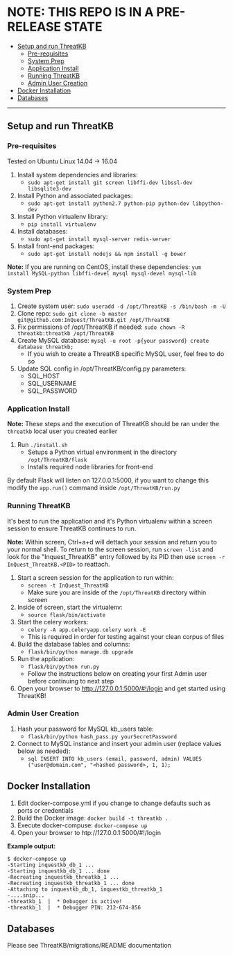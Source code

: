 # NOTE: THIS REPO IS IN A PRE-RELEASE STATE

  * [Setup and run ThreatKB](#setup-and-run-threatkb)
    + [Pre-requisites](#pre-requisites)
    + [System Prep](#system-prep)
    + [Application Install](#application-install)
    + [Running ThreatKB](#running-threatkb)
    + [Admin User Creation](#admin-user-creation)
  * [Docker Installation](#docker-installation)
  * [Databases](#databases)
  
  ---  

## Setup and run ThreatKB
### Pre-requisites
Tested on Ubuntu Linux 14.04 -> 16.04

1. Install system dependencies and libraries:
    - `sudo apt-get install git screen libffi-dev libssl-dev libsqlite3-dev`
2. Install Python and associated packages:
    - `sudo apt-get install python2.7 python-pip python-dev libpython-dev`
3. Install Python virtualenv library:
    - `pip install virtualenv`
3. Install databases:
    - `sudo apt-get install mysql-server redis-server`
4. Install front-end packages:
    - `sudo apt-get install nodejs && npm install -g bower`

**Note:** If you are running on CentOS, install these dependencies:
`yum install MySQL-python libffi-devel mysql mysql-devel mysql-lib`

### System Prep  
1. Create system user: `sudo useradd -d /opt/ThreatKB -s /bin/bash -m -U`
2. Clone repo: `sudo git clone -b master git@github.com:InQuest/ThreatKB.git /opt/ThreatKB`
3. Fix permissions of /opt/ThreatKB if needed: `sudo chown -R threatkb:threatkb /opt/ThreatKB`
4. Create MySQL database: `mysql -u root -p{your password} create database threatkb;`
    - If you wish to create a ThreatKB specific MySQL user, feel free to do so
5. Update SQL config in /opt/ThreatKB/config.py parameters:
    - SQL_HOST
    - SQL_USERNAME
    - SQL_PASSWORD

### Application Install 
**Note:** These steps and the execution of ThreatKB should be ran under the `threatkb` local user you created earlier
  
1. Run `./install.sh`
    - Setups a Python virtual environment in the directory `/opt/ThreatKB/flask`
    - Installs required node libraries for front-end

By default Flask will listen on 127.0.0.1:5000, if you want to change this modify the `app.run()` command inside `/opt/ThreatKB/run.py`

### Running ThreatKB  
It's best to run the application and it's Python virtualenv within a screen session to ensure ThreatKB continues to run.
  
**Note:** Within screen, Ctrl+a+d will dettach your session and return you to your normal shell. To return to the  screen session, run `screen -list` and look for the "Inquest_ThreatKB" entry followed by its PID then use `screen -r InQuest_ThreatKB.<PID>` to reattach.
  
1. Start a screen session for the application to run within:
    - `screen -t InQuest_ThreatKB`
    - Make sure you are inside of the `/opt/ThreatKB` directory within screen
2. Inside of screen, start the virtualenv:
    - `source flask/bin/activate`
3. Start the celery workers:
    - `celery -A app.celeryapp.celery work -E`
    - This is required in order for testing against your clean corpus of files
4. Build the database tables and columns:
    - `flask/bin/python manage.db upgrade`
4. Run the application:
    - `flask/bin/python run.py`
    - Follow the instructions below on creating your first Admin user before continuing to next step
5. Open your browser to http://127.0.0.1:5000/#!/login and get started using ThreatKB!


### Admin User Creation
1. Hash your password for MySQL kb_users table:
    - `flask/bin/python hash_pass.py yourSecretPassword`
2. Connect to MySQL instance and insert your admin user (replace values below as needed):
    - `sql INSERT INTO kb_users (email, password, admin) VALUES ("user@domain.com", "<hashed password>, 1, 1);`


## Docker Installation  
1. Edit docker-compose.yml if you change to change defaults such as ports or credentials
2. Build the Docker image: `docker build -t threatkb .`
3. Execute docker-compuse: `docker-compose up`
4. Open your browser to htp://127.0.0.1:5000/#!/login

**Example output:**
```
$ docker-compose up
-Starting inquestkb_db_1 ... 	
-Starting inquestkb_db_1 ... done	
-Recreating inquestkb_threatkb_1 ... 	
-Recreating inquestkb_threatkb_1 ... done	
-Attaching to inquestkb_db_1, inquestkb_threatkb_1	
-....snip...	
-threatkb_1  |  * Debugger is active!	
-threatkb_1  |  * Debugger PIN: 212-674-856
```

## Databases  
Please see ThreatKB/migrations/README documentation

